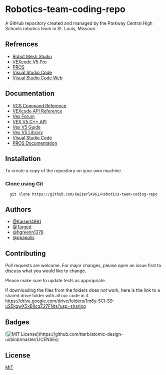 # Robotics-team-coding-repo

A GitHub repository created and managed by the Parkway Central High Schools robotics team in St. Louis, Missouri. 

## Refrences

- [Robot Mesh Studio](https://www.robotmesh.com/studio)
- [VEXcode V5 Pro](https://www.vexrobotics.com/vexcode/install/v5)
- [PROS](https://pros.cs.purdue.edu/v5/getting-started/index.html)
- [Visual Studio Code](https://code.visualstudio.com/)
- [Visual Studio Code Web](https://vscode.dev/)

## Documentation

- [VCS Command Reference](https://help.vexcodingstudio.com/index.html)
- [VEXcode API Reference](https://api.vexcode.cloud/v5/)
- [Vex Forum](https://www.vexforum.com/)
- [VEX V5 C++ API](https://www.robotmesh.com/studio/content/docs/vexv5-cpp//html/index.html)
- [Vex V5 Guide](https://www.vexrobotics.com/v5/support/v5-guide)
- [Vex V5 Library](https://kb.vex.com/hc/en-us/categories/360002333191-V5)
- [Visual Studio Code](https://code.visualstudio.com/docs)
- [PROS Documentation](https://pros.cs.purdue.edu/v5/)

## Installation

To create a copy of the repository on your own machine. 

### Clone using Git

```pws
  git clone https://github.com/kaiserl4961/Robotics-team-coding-repo
```

## Authors

- [@Kaiserl4961](https://www.github.com/kaiserl4961)
- [@Targed](https://github.com/targed)
- [@hgreenn1378](https://github.com/greenn1378)
- [@ppapulis](https://github.com/ppapulis)

## Contributing
Pull requests are welcome. For major changes, please open an issue first to discuss what you would like to change.

Please make sure to update tests as appropriate.

If downloading the files from the folders does not work, here is the link to a shared drive folder with all our code in it. 
https://drive.google.com/drive/folders/1m6y-5Cl-S9-uSEkgwX5xBIIcqZ27FNts?usp=sharing

## Badges

[![MIT License](https://img.shields.io/apm/l/atomic-design-ui.svg?)](https://github.com/tterb/atomic-design-ui/blob/master/LICENSEs)

## License

[MIT](https://choosealicense.com/licenses/mit/)

